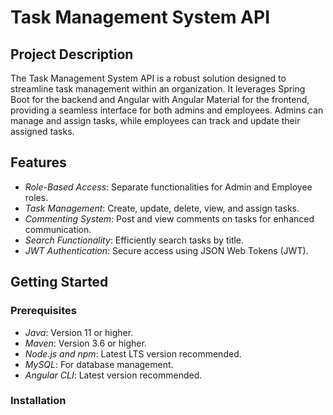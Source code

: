 # Task Management System API

## Project Description

The Task Management System API is a robust solution designed to streamline task management within an organization. It leverages Spring Boot for the backend and Angular with Angular Material for the frontend, providing a seamless interface for both admins and employees. Admins can manage and assign tasks, while employees can track and update their assigned tasks.

## Features

- *Role-Based Access*: Separate functionalities for Admin and Employee roles.
- *Task Management*: Create, update, delete, view, and assign tasks.
- *Commenting System*: Post and view comments on tasks for enhanced communication.
- *Search Functionality*: Efficiently search tasks by title.
- *JWT Authentication*: Secure access using JSON Web Tokens (JWT).

## Getting Started

### Prerequisites

- *Java*: Version 11 or higher.
- *Maven*: Version 3.6 or higher.
- *Node.js and npm*: Latest LTS version recommended.
- *MySQL*: For database management.
- *Angular CLI*: Latest version recommended.

### Installation
